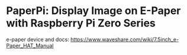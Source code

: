 # PaperPi: Display Image on E-Paper with Raspberry Pi Zero Series

e-paper device and docs: https://www.waveshare.com/wiki/7.5inch_e-Paper_HAT_Manual

